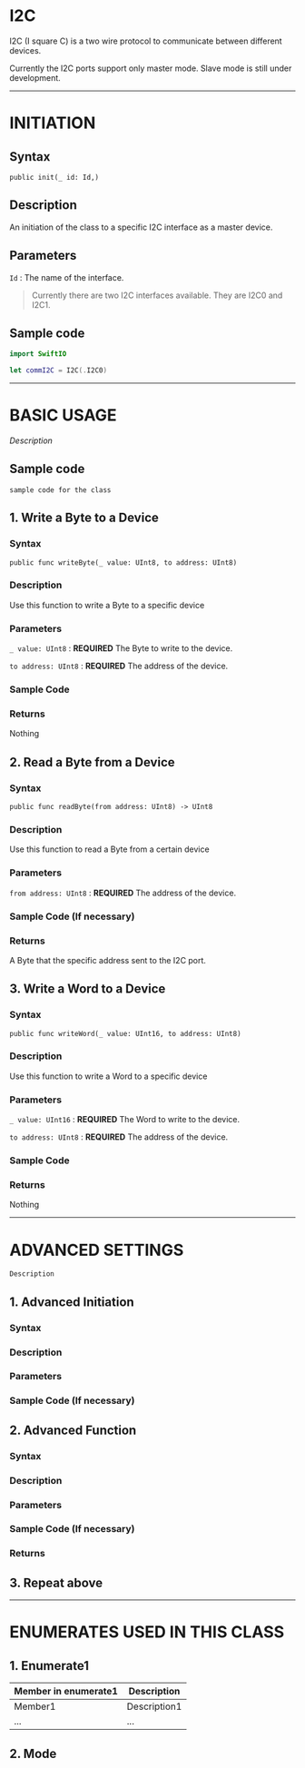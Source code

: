 # **I2C**

I2C (I square C) is a two wire protocol to communicate between different devices.

Currently the I2C ports support only master mode. Slave mode is still under development.

--------------------------------------------------------------------------------

# INITIATION

## Syntax

`public init(_ id: Id,)`

## Description

An initiation of the class to a specific I2C interface as a master device.

## Parameters

`Id` : The name of the interface.

> Currently there are two I2C interfaces available. They are I2C0 and I2C1.

## Sample code

```swift
import SwiftIO

let commI2C = I2C(.I2C0)
```

--------------------------------------------------------------------------------

# BASIC USAGE

_Description_

## Sample code

`sample code for the class`

## 1\. Write a Byte to a Device

### Syntax

`public func writeByte(_ value: UInt8, to address: UInt8)`

### Description

Use this function to write a Byte to a specific device

### Parameters

`_ value: UInt8` : **REQUIRED** The Byte to write to the device.

`to address: UInt8` : **REQUIRED** The address of the device.

### Sample Code

### Returns

Nothing

## 2\. Read a Byte from a Device

### Syntax

`public func readByte(from address: UInt8) -> UInt8`

### Description

Use this function to read a Byte from a certain device

### Parameters

`from address: UInt8` : **REQUIRED** The address of the device.

### Sample Code (If necessary)

### Returns

A Byte that the specific address sent to the I2C port.

## 3\. Write a Word to a Device

### Syntax

`public func writeWord(_ value: UInt16, to address: UInt8)`

### Description

Use this function to write a Word to a specific device

### Parameters

`_ value: UInt16` : **REQUIRED** The Word to write to the device.

`to address: UInt8` : **REQUIRED** The address of the device.

### Sample Code

### Returns

Nothing

--------------------------------------------------------------------------------

# ADVANCED SETTINGS

`Description`

## 1\. Advanced Initiation

### Syntax

### Description

### Parameters

### Sample Code (If necessary)

## 2\. Advanced Function

### Syntax

### Description

### Parameters

### Sample Code (If necessary)

### Returns

## 3\. Repeat above

--------------------------------------------------------------------------------

# ENUMERATES USED IN THIS CLASS

## 1\. Enumerate1

Member in enumerate1 | Description
-------------------- | ------------
Member1              | Description1
...                  | ...

## 2\. Mode
